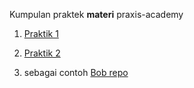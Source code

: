 Kumpulan praktek <strong>materi</strong> praxis-academy

1. <a href="https://github.com/triyono777/praxis-academy/blob/master/kemampuan-dasar/kemampuan-dasar-2/praktik-1.md">Praktik 1</a>
2. <a href="https://github.com/triyono777/praxis-academy/blob/master/kemampuan-dasar/kemampuan-dasar-2/praktik-2.md">Praktik 2</a>

3. sebagai contoh <a href="https://github.com/triyonoyangbagus/rhymes">Bob repo</a>

